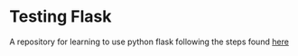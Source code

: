# Testing Flask

A repository for learning to use python flask following the steps found [here](http://flask.pocoo.org/docs/1.0/tutorial/)
